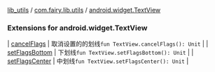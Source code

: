 [lib_utils](../../index.md) / [com.fairy.lib.utils](../index.md) / [android.widget.TextView](./index.md)

### Extensions for android.widget.TextView

| [cancelFlags](cancel-flags.md) | 取消设置的的划线`fun TextView.cancelFlags(): Unit` |
| [setFlagsBottom](set-flags-bottom.md) | 下划线`fun TextView.setFlagsBottom(): Unit` |
| [setFlagsCenter](set-flags-center.md) | 中划线`fun TextView.setFlagsCenter(): Unit` |


